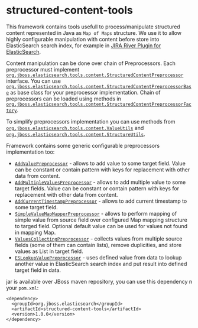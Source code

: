 structured-content-tools
========================

This framework contains tools usefull to process/manipulate structured content represented in Java as `Map of Maps` structure. 
We use it to allow highly configurable manipulation with content before store into ElasticSearch search index, for example in [JIRA River Plugin for ElasticSearch](https://github.com/jbossorg/elasticsearch-river-jira).

Content manipulation can be done over chain of Preprocessors. Each preprocessor must implement [`org.jboss.elasticsearch.tools.content.StructuredContentPreprocessor`](https://github.com/jbossorg/structured-content-tools/blob/master/src/main/java/org/jboss/elasticsearch/tools/content/StructuredContentPreprocessor.java) interface.
You can use [`org.jboss.elasticsearch.tools.content.StructuredContentPreprocessorBase`](https://github.com/jbossorg/structured-content-tools/blob/master/src/main/java/org/jboss/elasticsearch/tools/content/StructuredContentPreprocessorBase.java) as base class for your preprocessor implementation.
Chain of preprocessors can be loaded using methods in [`org.jboss.elasticsearch.tools.content.StructuredContentPreprocessorFactory`](https://github.com/jbossorg/structured-content-tools/blob/master/src/main/java/org/jboss/elasticsearch/tools/content/StructuredContentPreprocessorFactory.java).

To simplify preprocessors implementation you can use methods from [`org.jboss.elasticsearch.tools.content.ValueUtils`](https://github.com/jbossorg/structured-content-tools/blob/master/src/main/java/org/jboss/elasticsearch/tools/content/ValueUtils.java) and [`org.jboss.elasticsearch.tools.content.StructureUtils`](https://github.com/jbossorg/structured-content-tools/blob/master/src/main/java/org/jboss/elasticsearch/tools/content/StructureUtils.java).

Framework contains some generic configurable preprocessors implementation too:
* [`AddValuePreprocessor`](https://github.com/jbossorg/structured-content-tools/blob/master/src/main/java/org/jboss/elasticsearch/tools/content/AddValuePreprocessor.java) - allows to add value to some target field. Value can be constant or contain pattern with keys for replacement with other data from content.
* [`AddMultipleValuesPreprocessor`](https://github.com/jbossorg/structured-content-tools/blob/master/src/main/java/org/jboss/elasticsearch/tools/content/AddMultipleValuesPreprocessor.java) - allows to add multiple value to some target fields. Value can be constant or contain pattern with keys for replacement with other data from content.
* [`AddCurrentTimestampPreprocessor`](https://github.com/jbossorg/structured-content-tools/blob/master/src/main/java/org/jboss/elasticsearch/tools/content/AddCurrentTimestampPreprocessor.java) - allows to add current timestamp to some target field.
* [`SimpleValueMapMapperPreprocessor`](https://github.com/jbossorg/structured-content-tools/blob/master/src/main/java/org/jboss/elasticsearch/tools/content/SimpleValueMapMapperPreprocessor.java) - allows to perform mapping of simple value from source field over configured Map mapping structure to targed field. Optional default value can be used for values not found in mapping Map.
* [`ValuesCollectingPreprocessor`](https://github.com/jbossorg/structured-content-tools/blob/master/src/main/java/org/jboss/elasticsearch/tools/content/ValuesCollectingPreprocessor.java) - collects values from multiple source fields (some of them can contain lists), remove duplicities, and store values as List in target field.
* [`ESLookupValuePreprocessor`](https://github.com/jbossorg/structured-content-tools/blob/master/src/main/java/org/jboss/elasticsearch/tools/content/ESLookupValuePreprocessor.java) - uses defined value from data to lookup another value in ElasticSearch search index and put result into defined target field in data. 

jar is available over JBoss maven repository, you can use this dependency n your `pom.xml`:

	<dependency>
	  <groupId>org.jboss.elasticsearch</groupId>
	  <artifactId>structured-content-tools</artifactId>
	  <version>1.0.0</version>
	</dependency>

